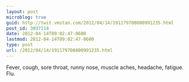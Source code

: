 ```yaml
---
layout: post
microblog: true
guid: http://twit.vmstan.com/2012/04/14/191179700800991235.html
post_id: 3037114
date: 2012-04-14T09:02:47-0600
lastmod: 2012-04-14T09:02:47-0600
type: post
url: /2012/04/14/191179700800991235.html
---
```

Fever, cough, sore throat, runny nose, muscle aches, headache, fatigue. Flu.
